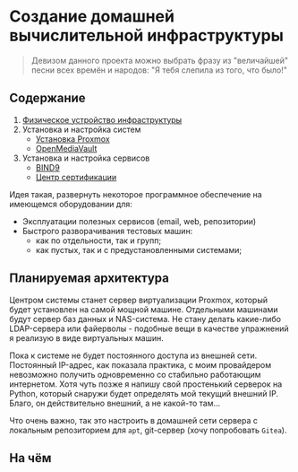 # Создание домашней вычислительной инфраструктуры

> Девизом данного проекта можно выбрать фразу из "величайшей" песни всех времён и народов: "Я тебя слепила из того, что было!"

## Содержание

1. [Физическое устройство инфраструктуры](001-phisical.md)
2. Установка и настройка систем
   - [Установка Proxmox](002-proxmox.md)
   - [OpenMediaVault](003-omv.md)
3. Установка и настройка сервисов
   - [BIND9](004-bind9.md)
   - [Центр сертификации](005-ca.md)

Идея такая, развернуть некоторое программное обеспечение на имеющемся оборудовании для:

- Эксплуатации полезных сервисов (email, web, репозитории)
- Быстрого разворачивания тестовых машин:
  - как по отдельности, так и групп;
  - как пустых, так и с предустановленными системами;

## Планируемая архитектура

Центром системы станет сервер виртуализации Proxmox, который будет установлен на самой мощной машине. Отдельными машинами будут сервер баз данных и NAS-система. Не стану делать какие-либо LDAP-сервера или файерволы - подобные вещи в качестве упражнений я реализую в виде виртуальных машин.

Пока к системе не будет постоянного доступа из внешней сети. Постоянный IP-адрес, как показала практика, с моим провайдером невозможно получить одновременно со стабильно работающим интернетом. Хотя чуть позже я напишу свой простенький серверок на Python, который снаружи будет определять мой текущий внешний IP. Благо, он действительно внешний, а не какой-то там...

Что очень важно, так это настроить в домашней сети сервера с локальным репозиторием для `apt`, git-сервер (хочу попробовать `Gitea`).

## На чём
